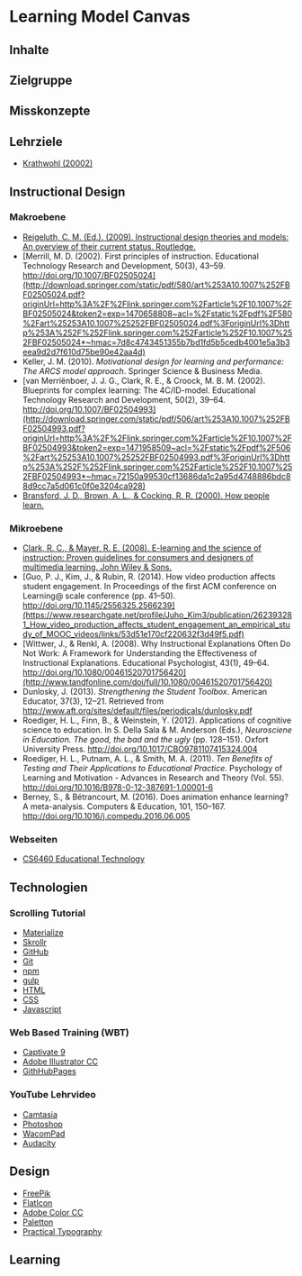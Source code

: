 # Learning Model Canvas

## Inhalte

## Zielgruppe

## Misskonzepte

## Lehrziele

* [Krathwohl (20002)](http://www.unco.edu/cetl/sir/stating_outcome/documents/Krathwohl.pdf)

## Instructional Design

### Makroebene

* [Reigeluth, C. M. (Ed.). (2009). Instructional design theories and models: An overview of their current status. Routledge.](https://katalog.ub.uni-freiburg.de/opac/RDSIndex/Results?lookfor=instructional+design+models+reigeluth&submit=Suche+starten&limit=10&view=list)
* [Merrill, M. D. (2002). First principles of instruction. Educational Technology Research and Development, 50(3), 43–59. http://doi.org/10.1007/BF02505024](http://download.springer.com/static/pdf/580/art%253A10.1007%252FBF02505024.pdf?originUrl=http%3A%2F%2Flink.springer.com%2Farticle%2F10.1007%2FBF02505024&token2=exp=1470658808~acl=%2Fstatic%2Fpdf%2F580%2Fart%25253A10.1007%25252FBF02505024.pdf%3ForiginUrl%3Dhttp%253A%252F%252Flink.springer.com%252Farticle%252F10.1007%252FBF02505024*~hmac=7d8c4743451355b7bd1fd5b5cedb4001e5a3b3eea9d2d7f610d75be90e42aa4d)
* Keller, J. M. (2010). *Motivational design for learning and performance: The ARCS model approach*. Springer Science & Business Media.
* [van Merriënboer, J. J. G., Clark, R. E., & Croock, M. B. M. (2002). Blueprints for complex learning: The 4C/ID-model. Educational Technology Research and Development, 50(2), 39–64. http://doi.org/10.1007/BF02504993](http://download.springer.com/static/pdf/506/art%253A10.1007%252FBF02504993.pdf?originUrl=http%3A%2F%2Flink.springer.com%2Farticle%2F10.1007%2FBF02504993&token2=exp=1471958509~acl=%2Fstatic%2Fpdf%2F506%2Fart%25253A10.1007%25252FBF02504993.pdf%3ForiginUrl%3Dhttp%253A%252F%252Flink.springer.com%252Farticle%252F10.1007%252FBF02504993*~hmac=72150a99530cf13686da1c2a95d4748886bdc88d9cc7a5d061c0f0e3204ca928)
* [Bransford, J. D., Brown, A. L., & Cocking, R. R. (2000). How people learn.](http://www.nap.edu/read/9853/)

### Mikroebene

* [Clark, R. C., & Mayer, R. E. (2008). E-learning and the science of instruction: Proven guidelines for consumers and designers of multimedia learning. John Wiley & Sons.](https://katalog.ub.uni-freiburg.de/opac/RDSIndex/Results?lookfor=e-learning+and+the+science+of+instruction&submit=Suche+starten&view=list)
* [Guo, P. J., Kim, J., & Rubin, R. (2014). How video production affects student engagement. In Proceedings of the first ACM conference on Learning@ scale conference (pp. 41–50). http://doi.org/10.1145/2556325.2566239](https://www.researchgate.net/profile/Juho_Kim3/publication/262393281_How_video_production_affects_student_engagement_an_empirical_study_of_MOOC_videos/links/53d51e170cf220632f3d49f5.pdf)
* [Wittwer, J., & Renkl, A. (2008). Why Instructional Explanations Often Do Not Work: A Framework for Understanding the Effectiveness of Instructional Explanations. Educational Psychologist, 43(1), 49–64. http://doi.org/10.1080/00461520701756420](http://www.tandfonline.com/doi/full/10.1080/00461520701756420)
* Dunlosky, J. (2013). *Strengthening the Student Toolbox*. American Educator, 37(3), 12–21. Retrieved from http://www.aft.org/sites/default/files/periodicals/dunlosky.pdf
* Roediger, H. L., Finn, B., & Weinstein, Y. (2012). Applications of cognitive science to education. In S. Della Sala & M. Anderson (Eds.), *Neurosciene in Education. The good, the bad and the ugly* (pp. 128–151). Oxfort University Press. http://doi.org/10.1017/CBO9781107415324.004
* Roediger, H. L., Putnam, A. L., & Smith, M. A. (2011). *Ten Benefits of Testing and Their Applications to Educational Practice*. Psychology of Learning and Motivation - Advances in Research and Theory (Vol. 55). http://doi.org/10.1016/B978-0-12-387691-1.00001-6
* Berney, S., & Bétrancourt, M. (2016). Does animation enhance learning? A meta-analysis. Computers & Education, 101, 150–167. http://doi.org/10.1016/j.compedu.2016.06.005

### Webseiten

* [CS6460 Educational Technology](https://www.udacity.com/course/educational-technology--ud915)


## Technologien

### Scrolling Tutorial

* [Materialize](http://materializecss.com/)
* [Skrollr](https://github.com/Prinzhorn/skrollr)
* [GitHub](https://github.com/)
* [Git](https://git-scm.com/)
* [npm](https://www.npmjs.com/)
* [gulp](http://gulpjs.com/)
* [HTML](http://www.w3schools.com/html/)
* [CSS](http://www.w3schools.com/css/default.asp)
* [Javascript](http://www.w3schools.com/js/default.asp)

### Web Based Training (WBT)

* [Captivate 9](http://www.adobe.com/de/products/captivate.html)
* [Adobe Illustrator CC](http://www.adobe.com/de/products/illustrator.html?mv=search&s_kwcid=AL!3085!3!86545761197!e!!g!!adobe%20illustrator&ef_id=VpTTngAABMl0NTEN:20160808141329:s)
* [GithHubPages](https://pages.github.com/)

### YouTube Lehrvideo

* [Camtasia](https://www.techsmith.de/camtasia.html)
* [Photoshop](http://www.adobe.com/de/products/photoshop.html)
* [WacomPad](http://www.wacom.com/de-de)
* [Audacity](http://www.audacityteam.org/)

## Design

* [FreePik](http://de.freepik.com/)
* [FlatIcon](http://www.flaticon.com/)
* [Adobe Color CC](https://color.adobe.com/de/create/color-wheel)
* [Paletton](http://paletton.com/)
* [Practical Typography](http://practicaltypography.com/)

## Learning